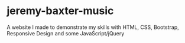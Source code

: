 # jeremy-baxter-music
A website I made to demonstrate my skills with HTML, CSS, Bootstrap, Responsive Design and some JavaScript/jQuery
